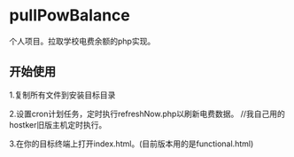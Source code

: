 # pullPowBalance
个人项目。拉取学校电费余额的php实现。

## 开始使用
1.复制所有文件到安装目标目录

2.设置cron计划任务，定时执行refreshNow.php以刷新电费数据。
//我自己用的hostker旧版主机定时执行。

3.在你的目标终端上打开index.html。(目前版本用的是functional.html)
